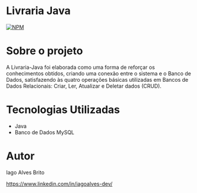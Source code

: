 # Livraria Java

[![NPM](https://img.shields.io/npm/l/react)](https://github.com/iago159/Livraria_Java/blob/main/LICENSE)

# Sobre o projeto

A Livraria-Java foi elaborada como uma forma de reforçar os conhecimentos obtidos, criando uma conexão entre o sistema e o Banco de Dados, satisfazendo às quatro operações básicas utilizadas em Bancos de Dados Relacionais: Criar, Ler, Atualizar e Deletar dados (CRUD).

# Tecnologias Utilizadas

- Java
- Banco de Dados MySQL

# Autor

Iago Alves Brito

https://www.linkedin.com/in/iagoalves-dev/
